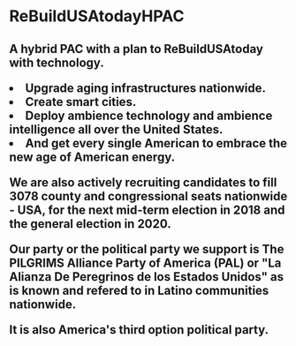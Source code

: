 # ReBuildUSAtodayHPAC

<p><h2>A hybrid PAC with a plan to ReBuildUSAtoday with technology.</p> 

<li>Upgrade aging infrastructures nationwide.</li> 
<li>Create smart cities.</li> 
<li>Deploy ambience technology and ambience intelligence all over the United States.</li>
<li>And get every single American to embrace the new age of American energy.</li></p>

<p>We are also actively recruiting candidates to fill 3078 county and congressional seats nationwide - USA, for the next mid-term election in 2018 and the general election in 2020.</p>

<p>Our party or the political party we support is The PILGRIMS Alliance Party of America (PAL) or "La Alianza De Peregrinos de los Estados Unidos" as is known and refered to in Latino communities nationwide.</p>

<p>It is also America's third option political party.</h2></p>
